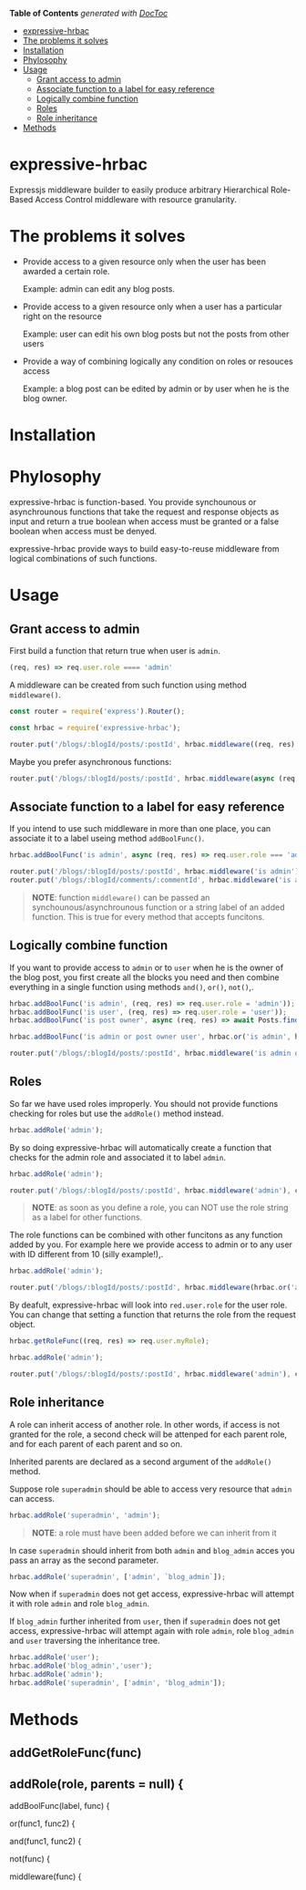 <!-- START doctoc generated TOC please keep comment here to allow auto update -->
<!-- DON'T EDIT THIS SECTION, INSTEAD RE-RUN doctoc TO UPDATE -->
**Table of Contents**  *generated with [DocToc](https://github.com/thlorenz/doctoc)*

- [expressive-hrbac](#expressive-hrbac)
- [The problems it solves](#the-problems-it-solves)
- [Installation](#installation)
- [Phylosophy](#phylosophy)
- [Usage](#usage)
  - [Grant access to admin](#grant-access-to-admin)
  - [Associate function to a label for easy reference](#associate-function-to-a-label-for-easy-reference)
  - [Logically combine function](#logically-combine-function)
  - [Roles](#roles)
  - [Role inheritance](#role-inheritance)
- [Methods](#methods)

<!-- END doctoc generated TOC please keep comment here to allow auto update -->

# expressive-hrbac
Expressjs middleware builder to easily produce arbitrary Hierarchical Role-Based Access Control middleware with resource granularity.

# The problems it solves
* Provide access to a given resource only when the user has been awarded a certain role.

   Example: admin can edit any blog posts.

* Provide access to a given resource only when a user has a particular right on the resource

   Example: user can edit his own blog posts but not the posts from other users

* Provide a way of combining logically any condition on roles or resouces access

   Example: a blog post can be edited by admin or by user when he is the blog owner.

# Installation

# Phylosophy
expressive-hrbac is function-based. You provide synchounous or asynchrounous functions that take the request and response objects as input and return a true boolean when access must be granted or a false boolean when access must be denyed.

expressive-hrbac provide ways to build easy-to-reuse middleware from logical combinations of such functions.

# Usage
## Grant access to admin
First build a function that return true when user is `admin`.
```js
(req, res) => req.user.role ==== 'admin'
```

A middleware can be created from such function using method `middleware()`.

```js
const router = require('express').Router();

const hrbac = require('expressive-hrbac');

router.put('/blogs/:blogId/posts/:postId', hrbac.middleware((req, res) => req.user.role === 'admin'), controller); 
```

Maybe you prefer asynchronous functions:

```js
router.put('/blogs/:blogId/posts/:postId', hrbac.middleware(async (req, res) => req.user.role === 'admin'), controller); 
```

## Associate function to a label for easy reference
If you intend to use such middleware in more than one place, you can associate it to a label useing method `addBoolFunc()`.

```js
hrbac.addBoolFunc('is admin', async (req, res) => req.user.role === 'admin'));

router.put('/blogs/:blogId/posts/:postId', hrbac.middleware('is admin'), controller);
router.put('/blogs/:blogId/comments/:commentId', hrbac.middleware('is admin'), controller); 
```
> **NOTE**: function `middleware()` can be passed an synchounous/asynchrounous function or a string label of an added function. This is true for every method that accepts funcitons.

## Logically combine function
If you want to provide access to `admin` or to `user` when he is the owner of the blog post, you first create all the blocks you need and then combine everything in a single function using methods `and()`, `or()`, `not()`,.

```js
hrbac.addBoolFunc('is admin', (req, res) => req.user.role = 'admin'));
hrbac.addBoolFunc('is user', (req, res) => req.user.role = 'user'));
hrbac.addBoolFunc('is post owner', async (req, res) => await Posts.findById(req.params.postId).ownerId === req.user.id ));

hrbac.addBoolFunc('is admin or post owner user', hrbac.or('is admin', hrbac.and('is user', 'is post owner')));

router.put('/blogs/:blogId/posts/:postId', hrbac.middleware('is admin or post owner user'), controller); 
```

## Roles
So far we have used roles improperly. You should not provide functions checking for roles but use the `addRole()` method instead.

```js
hrbac.addRole('admin');
```

By so doing expressive-hrbac will automatically create a function that checks for the admin role and associated it to label `admin`.

```js
hrbac.addRole('admin');

router.put('/blogs/:blogId/posts/:postId', hrbac.middleware('admin'), controller);
```

> **NOTE**: as soon as you define a role, you can NOT use the role string as a label for other functions.

The role functions can be combined with other funcitons as any function added by you. For example here we provide access to admin or to any user with ID different from 10 (silly example!),.

```js
hrbac.addRole('admin');

router.put('/blogs/:blogId/posts/:postId', hrbac.middleware(hrbac.or('admin', hrbac.not((req, res) => req.user.userId == 10)), controller);
```

By deafult, expressive-hrbac will look into `red.user.role` for the user role. You can change that setting a function that returns the role from the request object.

```js
hrbac.getRoleFunc((req, res) => req.user.myRole);

hrbac.addRole('admin');

router.put('/blogs/:blogId/posts/:postId', hrbac.middleware('admin'), controller);
```
## Role inheritance
A role can inherit access of another role. In other words, if access is not granted for the role, a second check will be attenped for each parent role, and for each parent of each parent and so on.

Inherited parents are declared as a second argument of the `addRole()` method.

Suppose role `superadmin` should be able to access very resource that `admin` can access.

```js
hrbac.addRole('superadmin', 'admin');
```
> **NOTE**: a role must have been added before we can inherit from it

In case `superadmin` should inherit from both `admin` and `blog_admin` acces you pass an array as the second parameter.

```js
hrbac.addRole('superadmin', ['admin', `blog_admin`]);
```
Now when if `superadmin` does not get access, expressive-hrbac will attempt it with role `admin` and role `blog_admin`.

If `blog_admin` further inherited from `user`, then if `superadmin` does not get access, expressive-hrbac will attempt again with role `admin`, role `blog_admin` and `user` traversing the inheritance tree.

```js
hrbac.addRole('user');
hrbac.addRole('blog_admin','user');
hrbac.addRole('admin');
hrbac.addRole('superadmin', ['admin', 'blog_admin']);
```
# Methods

## addGetRoleFunc(func)

## addRole(role, parents = null) {

  addBoolFunc(label, func) {

  or(func1, func2) {

  and(func1, func2) {

  not(func) {

  middleware(func) {
